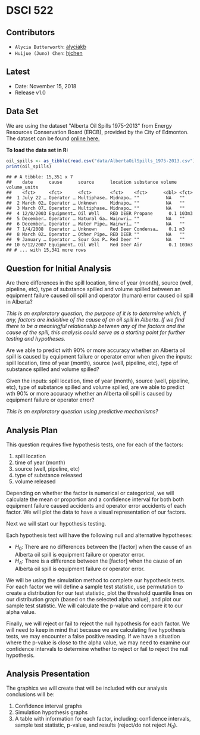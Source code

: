 DSCI 522
================

Contributors
------------

-   `Alycia Butterworth`: [alyciakb](https://github.com/alyciakb)
-   `Huijue (Juno) Chen`: [hjchen](https://github.com/hjchen)

Latest
------

-   Date: November 15, 2018
-   Release v1.0

Data Set
--------

We are using the dataset "Alberta Oil Spills 1975-2013" from Energy Resources Conservation Board (ERCB), provided by the City of Edmonton. The dataset can be found [online here.](https://data.edmonton.ca/Environmental-Services/Alberta-Oil-Spills-1975-2013/ek45-xtjs)

**To load the data set in R:**

``` r
oil_spills <- as_tibble(read.csv("data/AlbertaOilSpills_1975-2013.csv"))
print(oil_spills)
```

    ## # A tibble: 15,351 x 7
    ##    date      cause      source      location substance volume volume_units
    ##    <fct>     <fct>      <fct>       <fct>    <fct>      <dbl> <fct>       
    ##  1 July 22 … Operator … Multiphase… Midnapo… ""          NA   ""          
    ##  2 March 02… Operator … Unknown     Midnapo… ""          NA   ""          
    ##  3 March 07… Operator … Multiphase… Midnapo… ""          NA   ""          
    ##  4 12/8/2003 Equipment… Oil Well    RED DEER Propane      0.1 103m3       
    ##  5 December… Operator … Natural Ga… Wainwri… ""          NA   ""          
    ##  6 December… Operator … Water Pipe… Wainwri… ""          NA   ""          
    ##  7 1/4/2008  Operator … Unknown     Red Deer Condensa…    0.1 m3          
    ##  8 March 02… Operator … Other Pipe… RED DEER ""          NA   ""          
    ##  9 January … Operator … Sour Gas P… Red Deer ""          NA   ""          
    ## 10 6/12/2007 Equipment… Oil Well    Red Deer Air          0.1 103m3       
    ## # ... with 15,341 more rows

Question for Initial Analysis
-----------------------------

Are there differences in the spill location, time of year (month), source (well, pipeline, etc), type of substance spilled and volume spilled between an equipment failure caused oil spill and operator (human) error caused oil spill in Alberta?

*This is an exploratory question, the purpose of it is to determine which, if any, factors are indicitive of the cause of an oil spill in Alberta. If we find there to be a meaningful relationship between any of the factors and the cause of the spill, this analysis could serve as a starting point for further testing and hypotheses.*

Are we able to predict with 90% or more accuracy whether an Alberta oil spill is caused by equipment failure or operator error when given the inputs: spill location, time of year (month), source (well, pipeline, etc), type of substance spilled and volume spilled?

Given the inputs: spill location, time of year (month), source (well, pipeline, etc), type of substance spilled and volume spilled, are we able to predict wth 90% or more accuracy whether an Alberta oil spill is caused by equipment failure or operator error?

*This is an exploratory question using predictive mechanisms?*

Analysis Plan
-------------

This question requires five hypothesis tests, one for each of the factors:

1.  spill location
2.  time of year (month)
3.  source (well, pipeline, etc)
4.  type of substance released
5.  volume released

Depending on whether the factor is numerical or categorical, we will calculate the mean or proportion and a confidence interval for both both equipment failure caused accidents and operator error accidents of each factor. We will plot the data to have a visual representation of our factors.

Next we will start our hypothesis testing.

Each hypothesis test will have the following null and alternative hypotheses: 
- *H*<sub>0</sub>: There are no differences between the \[factor\] when the cause of an Alberta oil spill is equipment failure or operator error. 
- *H*<sub>*A*</sub>: There is a difference between the \[factor\] when the cause of an Alberta oil spill is equipment failure or operator error.

We will be using the simulation method to complete our hypothesis tests. For each factor we will define a sample test statistic, use permutation to create a distribution for our test statistic, plot the threshold quantile lines on our distribution graph (based on the selected alpha value), and plot our sample test statistic. We will calculate the p-value and compare it to our alpha value.

Finally, we will reject or fail to reject the null hypothesis for each factor. We will need to keep in mind that because we are calculating five hypothesis tests, we may encounter a false positive reading. If we have a situation where the p-value is close to the alpha value, we may need to examine our confidence intervals to determine whether to reject or fail to reject the null hypothesis.

Analysis Presentation
---------------------

The graphics we will create that will be included with our analysis conclusions will be:

1.  Confidence interval graphs
2.  Simulation hypothesis graphs
3.  A table with information for each factor, including: confidence intervals, sample test statistic, p-value, and results (reject/do not reject *H*<sub>0</sub>).
